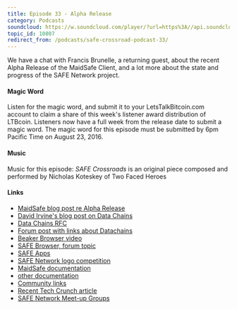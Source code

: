 ```yaml
---
title: Episode 33 - Alpha Release
category: Podcasts
soundcloud: https://w.soundcloud.com/player/?url=https%3A//api.soundcloud.com/tracks/278580393
topic_id: 10807
redirect_from: /podcasts/safe-crossroad-podcast-33/
---
```


We have a chat with Francis Brunelle, a returning guest, about the recent Alpha Release of the MaidSafe Client, and a lot more about the state and progress of the SAFE Network project.

<!-- more -->

#### Magic Word

Listen for the magic word, and submit it to your LetsTalkBitcoin.com account to claim a share of this week's listener award distribution of LTBcoin. Listeners now have a full week from the release date to submit a magic word. The magic word for this episode must be submitted by 6pm Pacific Time on August 23, 2016.

#### Music

Music for this episode: *SAFE Crossroads* is an original piece composed and performed by Nicholas Koteskey of Two Faced Heroes

#### Links

- [MaidSafe blog post re Alpha Release](https://blog.maidsafe.net/2016/08/12/safe-network-alpha-release/)
- [David Irvine's blog post on Data Chains](https://metaquestions.me/2016/07/20/data-chains-what-why-how/)
- [Data Chains RFC](https://metaquestions.me/2016/07/20/data-chains-what-why-how/)
- [Forum post with links about Datachains](https://safenetforum.org/t/safe-datachain-work-in-progress/)
- [Beaker Browser video](https://www.youtube.com/watch?v=nKHJ4rLN9mo)
- [SAFE Browser, forum topic](https://safenetforum.org/t/safer-browser-s-proposal/10336)
- [SAFE Apps](https://apps.safenetwork.org/)
- [SAFE Network logo competition](https://safenetforum.org/t/safe-network-logo-competition-final-vote/10775/30)
- [MaidSafe documentation](https://maidsafe.readme.io/)
- [other documentation](https://safenetwork.org/documentation/)
- [Community links](https://safenetwork.org/community/)
- [Recent Tech Crunch article](https://techcrunch.com/2016/08/12/after-a-decade-of-rd-maidsafes-decentralized-network-opens-for-alpha-testing/)
- [SAFE Network Meet-up Groups](https://safenetwork.org/meetup-groups/)
